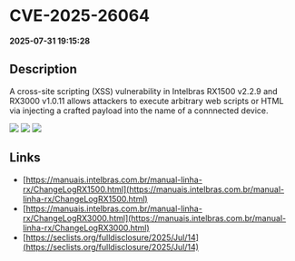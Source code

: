 # CVE-2025-26064

**2025-07-31 19:15:28**

## Description
A cross-site scripting (XSS) vulnerability in Intelbras RX1500 v2.2.9 and RX3000 v1.0.11 allows attackers to execute arbitrary web scripts or HTML via injecting a crafted payload into the name of a connnected device.

![](https://img.shields.io/static/v1?label=Score&message=7.3&color=red)
![](https://img.shields.io/static/v1?label=Severity&message=HIGH&color=red)
![](https://img.shields.io/static/v1?label=CWE&message=XSS&color=green)

## Links
- [https://manuais.intelbras.com.br/manual-linha-rx/ChangeLogRX1500.html](https://manuais.intelbras.com.br/manual-linha-rx/ChangeLogRX1500.html)
- [https://manuais.intelbras.com.br/manual-linha-rx/ChangeLogRX3000.html](https://manuais.intelbras.com.br/manual-linha-rx/ChangeLogRX3000.html)
- [https://seclists.org/fulldisclosure/2025/Jul/14](https://seclists.org/fulldisclosure/2025/Jul/14)
